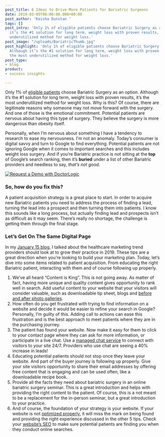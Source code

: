 ```yaml
---
post_title: 6 Ideas to Drive More Patients for Bariatric Surgeons
date: 2019-03-05T06:00:00.000+00:00
post_author: 'Keisha Dunstan '
tags: []
post_intro: 'Only 1% of eligible patients choose Bariatric Surgery as an option. Although
  it’s the #1 solution for long term, weight loss with proven results, it’s the most
  underutilized method for weight loss.'
post_image: "/uploads/BariatricThumb.jpg"
post_highlight: 'Only 1% of eligible patients choose Bariatric Surgery as an option.
  Although it’s the #1 solution for long term, weight loss with proven results, it’s
  the most underutilized method for weight loss.'
post_type:
- blog
product:
- success insights

---
```

Only 1% of [eligible patients](https://www.bariatricsurgerynewjersey.com/why-only-1-percent-patients-choose-bariatric-surgery/) choose Bariatric Surgery as an option. Although it’s the #1 solution for long term, weight loss with proven results, it’s the most underutilized method for weight loss. Why is this? Of course, there are legitimate reasons why someone may not move forward with the surgery. And one of those is the emotional commitment. Potential patients are nervous about having this type of surgery. They believe the surgery is more dangerous than obesity itself.

Personally, when I’m nervous about something I have a tendency to research to ease my nervousness. I’m not an anomaly. Today’s consumer is digital savvy and turn to Google to find everything. Potential patients are not ignoring Google when it comes to important searches and this includes weight loss surgery. And if you’re Bariatric practice is not sitting at the **top** of Google’s search ranking, then it’s **buried** under a list of other Bariatric providers and needless to say, _that’s not good_.

[![Request a Demo with DoctorLogic](/uploads/cosmetic.png "Request a Demo with DoctorLogic")](https://growth.doctorlogic.com/cosmetic_surgeon_demo?utm_campaign=Get%20a%20Demo&utm_source=DoctorLogic%20Cosmetic%20Surgeon%20Blog%20Post&utm_medium=DoctorLogic%20Cosmetic%20Surgeon%20CTA "Request a Demo with DoctorLogic")

### So, how do you fix this?

A patient acquisition strategy is a great place to start. In order to acquire new Bariatric patients you need to address the process of finding a lead, turning the lead into a prospect and then turning them into patients. I know this sounds like a long process, but actually finding lead and prospects isn’t as difficult as it may seem. There’s really no shortage, the challenge is getting them through the final stage.

### Let’s Get On The Same Digital Page

In my [January 15 blog](https://doctorlogic.com/content/galleries/five-healthcare-marketing-trends.html), I talked about the healthcare marketing trend providers should look at to grow their practice in 2019. These tips are a great direction when you’re looking to build your marketing plan. Today, let’s dive into some items related to patient acquisition. From educating the right Bariatric patient, interacting with them and of course following up properly.

1. We’ve all heard “Content is King”. This is not going away. As matter of fact, having more unique and quality content gives opportunity to rank well in search. Add useful content to your website that your visitors will consider valuable, such as downloadable tip sheet, blogs and [before and after photo galleries](https://doctorlogic.com/features/galleries/).
2. How often do you get frustrated with trying to find information on a website and decide it would be easier to refine your search in Google? Personally, I’m guilty of this. Adding call to actions can ease this frustration and is the best approach to meet patients where they are in the purchasing journey.
3. The patient has found your website. Now make it easy for them to click to your contact page where they can ask for more information, or participate in a live chat. Use a [managed chat service](https://doctorlogic.com/services/chat/) to connect with visitors to your site 24/7. Providers who use chat are seeing a 40% increase in leads!
4. Educating potential patients should not stop once they leave your website. And part of the buyer journey is following up properly. Give your site visitors opportunity to share their email addresses by offering free content that is engaging and can be used often, like a downloadable recipe book.
5. Provide all the facts they need about bariatric surgery in an online bariatric surgery seminar. This is a great introduction and helps with providing the right content to the patient. Of course, this is a not meant to be a replacement for the in-person seminar, but a great introduction to your practice.
6. And of course, the foundation of your strategy is your website. If your website is not [optimized properly](https://doctorlogic.com/content/galleries/five-things-every-website-must-have.html), it will miss the mark on being found and providing the right experience discussed in the other 5 tips. Check your [website’s SEO](https://doctorlogic.com/content/galleries/why-seo-matters.html) to make sure potential patients are finding you when they conduct online searches.